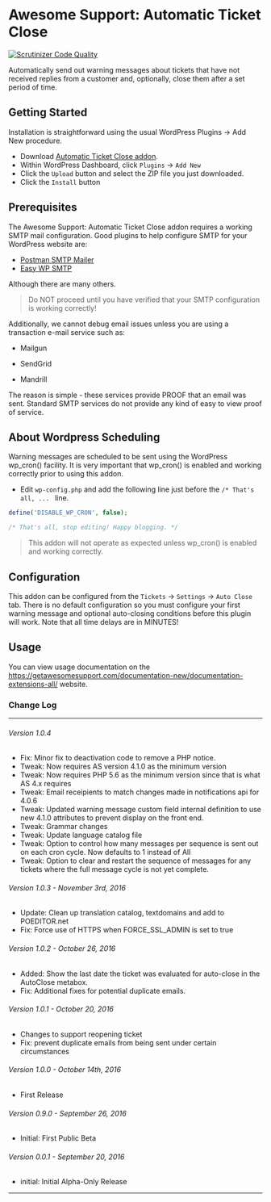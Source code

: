 # Awesome Support: Automatic Ticket Close

[![Scrutinizer Code Quality](https://scrutinizer-ci.com/b/awesomesupport/automatic-ticket-close/badges/quality-score.png?b=master&s=9486b92e4454dbadb1ae608600f79be6531aec17)](https://scrutinizer-ci.com/b/awesomesupport/automatic-ticket-close/?branch=master)

Automatically send out warning messages about tickets that have not received replies from a customer and, optionally, close them after a set period of time.

## Getting Started

Installation is straightforward using the usual WordPress Plugins -> Add New procedure.

- Download [Automatic Ticket Close addon](Awesome-Support-Automatic-Ticket-Close.zip).
- Within WordPress Dashboard, click `Plugins` -> `Add New`
- Click the `Upload` button and select the ZIP file you just downloaded.
- Click the `Install` button

## Prerequisites

The Awesome Support: Automatic Ticket Close addon requires a working SMTP mail configuration. Good plugins to help configure SMTP for your WordPress website are:

* [Postman SMTP Mailer](https://wordpress.org/plugins/postman-smtp/)
* [Easy WP SMTP](https://wordpress.org/plugins/easy-wp-smtp/)

Although there are many others. 

> Do NOT proceed until you have verified that your SMTP configuration is working correctly!

Additionally, we cannot debug email issues unless you are using a transaction e-mail service such as:

- Mailgun
 
- SendGrid 

- Mandrill 

The reason is simple - these services provide PROOF that an email was sent.  Standard SMTP services do not provide any kind of easy to view proof of service.

## About Wordpress Scheduling ##

Warning messages are scheduled to be sent using the WordPress wp_cron() facility. It is very important that wp_cron() is enabled and working correctly prior to using this addon.

- Edit `wp-config.php` and add the following line just before the `/* That's all, ... ` line.

```php
define('DISABLE_WP_CRON', false);

/* That's all, stop editing! Happy blogging. */
```

> This addon will not operate as expected unless wp_cron() is enabled and working correctly.

## Configuration

This addon can be configured from the `Tickets` -> `Settings` -> `Auto Close` tab. There is no default configuration so you must configure your first warning message and optional auto-closing conditions before this plugin will work.  Note that all time delays are in MINUTES!

## Usage

You can view usage documentation on the https://getawesomesupport.com/documentation-new/documentation-extensions-all/ website.

### Change Log

-----------------------------------------------------------------------------------------
###### Version 1.0.4
- Fix: Minor fix to deactivation code to remove a PHP notice.
- Tweak: Now requires AS version 4.1.0 as the minimum version
- Tweak: Now requires PHP 5.6 as the minimum version since that is what AS 4.x requires
- Tweak: Email receipients to match changes made in notifications api for 4.0.6
- Tweak: Updated warning message custom field internal definition to use new 4.1.0 attributes to prevent display on the front end.
- Tweak: Grammar changes
- Tweak: Update language catalog file
- Tweak: Option to control how many messages per sequence is sent out on each cron cycle.  Now defaults to 1 instead of All
- Tweak: Option to clear and restart the sequence of messages for any tickets where the full message cycle is not yet complete.

###### Version 1.0.3 - November 3rd, 2016
- Update: Clean up translation catalog, textdomains and add to POEDITOR.net
- Fix: Force use of HTTPS when FORCE_SSL_ADMIN is set to true

###### Version 1.0.2 - October 26, 2016
- Added: Show the last date the ticket was evaluated for auto-close in the AutoClose metabox.
- Fix: Additional fixes for potential duplicate emails.

###### Version 1.0.1 - October 20, 2016
- Changes to support reopening ticket
- Fix: prevent duplicate emails from being sent under certain circumstances

###### Version 1.0.0 - October 14th, 2016
- First Release

###### Version 0.9.0 - September 26, 2016
- Initial: First Public Beta

###### Version 0.0.1 - September 20, 2016

- initial: Initial Alpha-Only Release

-----------------------------------------------------------------------------------------